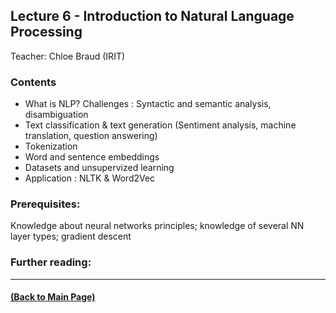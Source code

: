 ## Lecture 6 - Introduction to Natural Language Processing
Teacher: Chloe Braud (IRIT)

### Contents

* What is NLP? Challenges : Syntactic and semantic analysis, disambiguation
* Text classification & text generation (Sentiment analysis, machine translation, question answering)
* Tokenization
* Word and sentence embeddings
* Datasets and unsupervized learning
* Application : NLTK & Word2Vec 


### Prerequisites:
Knowledge about neural networks principles; knowledge of several NN layer types; gradient descent



### Further reading:

---
#### [(Back to Main Page)](../index.md)
